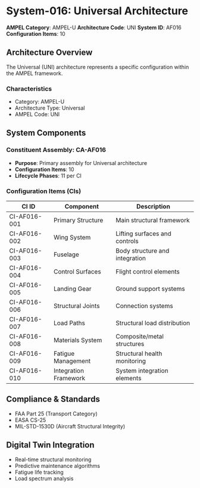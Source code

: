 # System-016: Universal Architecture

**AMPEL Category**: AMPEL-U
**Architecture Code**: UNI
**System ID**: AF016
**Configuration Items**: 10

## Architecture Overview

The Universal (UNI) architecture represents a specific configuration within the AMPEL framework.

### Characteristics
- Category: AMPEL-U
- Architecture Type: Universal
- AMPEL Code: UNI

## System Components

### Constituent Assembly: CA-AF016
- **Purpose**: Primary assembly for Universal architecture
- **Configuration Items**: 10
- **Lifecycle Phases**: 11 per CI

### Configuration Items (CIs)

| CI ID | Component | Description |
|-------|-----------|-------------|
| CI-AF016-001 | Primary Structure | Main structural framework |
| CI-AF016-002 | Wing System | Lifting surfaces and controls |
| CI-AF016-003 | Fuselage | Body structure and integration |
| CI-AF016-004 | Control Surfaces | Flight control elements |
| CI-AF016-005 | Landing Gear | Ground support systems |
| CI-AF016-006 | Structural Joints | Connection systems |
| CI-AF016-007 | Load Paths | Structural load distribution |
| CI-AF016-008 | Materials System | Composite/metal structures |
| CI-AF016-009 | Fatigue Management | Structural health monitoring |
| CI-AF016-010 | Integration Framework | System integration elements |

## Compliance & Standards
- FAA Part 25 (Transport Category)
- EASA CS-25
- MIL-STD-1530D (Aircraft Structural Integrity)

## Digital Twin Integration
- Real-time structural monitoring
- Predictive maintenance algorithms
- Fatigue life tracking
- Load spectrum analysis

